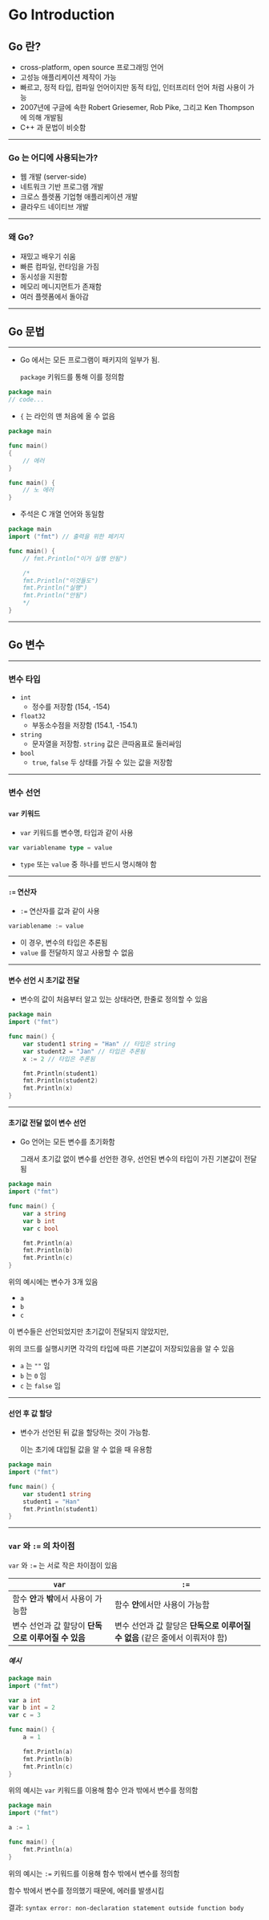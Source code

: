 # Go Introduction

## Go 란?

* cross-platform, open source 프로그래밍 언어
* 고성능 애플리케이션 제작이 가능
* 빠르고, 정적 타입, 컴파일 언어이지만 동적 타입, 인터프리터 언어 처럼 사용이 가능
* 2007년에 구글에 속한 Robert Griesemer, Rob Pike, 그리고 Ken Thompson 에 의해 개발됨
* C++ 과 문법이 비슷함

* * *

### Go 는 어디에 사용되는가?

* 웹 개발 (server-side)
* 네트워크 기반 프로그램 개발
* 크로스 플렛폼 기업형 애플리케이션 개발
* 클라우드 네이티브 개발

* * *

### 왜 Go?

* 재밌고 배우기 쉬움
* 빠른 컴파일, 런타임을 가짐
* 동시성을 지원함
* 메모리 메니지먼트가 존재함
* 여러 플렛폼에서 돌아감

* * *

## Go 문법

* * *

* Go 에서는 모든 프로그램이 패키지의 일부가 됨.

  `package` 키워드를 통해 이를 정의함

```go
package main
// code...
```

* `{` 는 라인의 맨 처음에 올 수 없음

```go
package main

func main()
{
    // 에러
}

func main() {
    // 노 에러
}
```

* 주석은 C 개열 언어와 동일함

```go
package main
import ("fmt") // 출력을 위한 페키지

func main() {
    // fmt.Println("이거 실행 안됨")

    /*
    fmt.Println("이것들도")
    fmt.Println("실행")
    fmt.Println("안됨")
    */
}
```

* * *

## Go 변수

* * *

### 변수 타입

* `int`
  * 정수를 저장함 (154, -154)
* `float32`
  * 부동소수점을 저장함 (154.1, -154.1)
* `string`
  * 문자열을 저장함. `string` 값은 큰따옴표로 둘러싸임
* `bool`
  * `true`, `false` 두 상태를 가질 수 있는 값을 저장함

* * *

### 변수 선언

#### `var` 키워드

* `var` 키워드를 변수명, 타입과 같이 사용

```go
var variablename type = value
```

* `type` 또는 `value` 중 하나를 반드시 명시해야 함

* * *

#### `:=` 연산자

* `:=` 연산자를 값과 같이 사용

```go
variablename := value
```

* 이 경우, 변수의 타입은 추론됨
* `value` 를 전달하지 않고 사용할 수 없음

* * *

#### 변수 선언 시 초기값 전달

* 변수의 값이 처음부터 알고 있는 상태라면, 한줄로 정의할 수 있음

```go
package main
import ("fmt")

func main() {
    var student1 string = "Han" // 타입은 string
    var student2 = "Jan" // 타입은 추론됨
    x := 2 // 타입은 추론됨

    fmt.Println(student1)
    fmt.Println(student2)
    fmt.Println(x)
}
```

* * *

#### 초기값 전달 없이 변수 선언

* Go 언어는 모든 변수를 초기화함

  그래서 초기값 없이 변수를 선언한 경우, 선언된 변수의 타입이 가진 기본값이 전달됨

```go
package main
import ("fmt")

func main() {
    var a string
    var b int
    var c bool

    fmt.Println(a)
    fmt.Println(b)
    fmt.Println(c)
}
```

위의 예시에는 변수가 3개 있음

* `a`
* `b`
* `c`

이 변수들은 선언되었지만 초기값이 전달되지 않았지만,

위의 코드를 실행시키면 각각의 타입에 따른 기본값이 저장되있음을 알 수 있음

* `a` 는 `""` 임
* `b` 는 `0` 임
* `c` 는 `false` 임

* * *

#### 선언 후 값 할당

* 변수가 선언된 뒤 값을 할당하는 것이 가능함.

  이는 초기에 대입될 값을 알 수 없을 때 유용함

```go
package main
import ("fmt")

func main() {
    var student1 string
    student1 = "Han"
    fmt.Println(student1)
}
```

* * *

### `var` 와 `:=` 의 차이점

`var` 와 `:=` 는 서로 작은 차이점이 있음

| `var` | `:=` |
| ----- | ---- |
| 함수 **안**과 **밖**에서 사용이 가능함 | 함수 **안**에서만 사용이 가능함 |
| 변수 선언과 값 할당이 **단독으로 이루어질 수 있음** | 변수 선언과 값 할당은 **단독으로 이루어질 수 없음** (같은 줄에서 이뤄저야 함) |

#### *예시*

```go
package main
import ("fmt")

var a int
var b int = 2
var c = 3

func main() {
    a = 1

    fmt.Println(a)
    fmt.Println(b)
    fmt.Println(c)
}
```

위의 예시는 `var` 키워드를 이용해 함수 안과 밖에서 변수를 정의함

```go
package main
import ("fmt")

a := 1

func main() {
    fmt.Println(a)
}
```

위의 예시는 `:=` 키워드를 이용해 함수 밖에서 변수를 정의함

함수 밖에서 변수를 정의했기 때문에, 에러를 발생시킴

결과: `syntax error: non-declaration statement outside function body`
